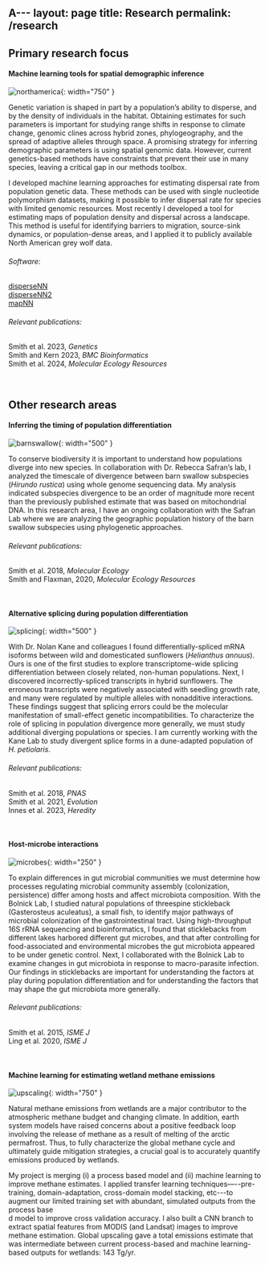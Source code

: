 A---
layout: page
title: Research
permalink: /research
---




## Primary research focus




#### Machine learning tools for spatial demographic inference

![northamerica](assets/img/northamerica.jpg){: width="750" }

Genetic variation is shaped in part by a population’s ability to disperse, and by the density of individuals in the habitat.
Obtaining estimates for such parameters is important for studying range shifts in response to climate change, genomic clines across hybrid zones, phylogeography, and the spread of adaptive alleles through space.
A promising strategy for inferring demographic parameters is using spatial genomic data.
However, current genetics-based methods have constraints that prevent their use in many species, leaving a critical gap in our methods toolbox.

I developed machine learning approaches for estimating dispersal rate from population genetic data.
These methods can be used with single nucleotide polymorphism datasets, making it possible to infer dispersal rate for species with limited genomic resources.
Most recently I developed a tool for estimating maps of population density and dispersal across a landscape.
This method is useful for identifying barriers to migration, source-sink dynamics, or population-dense areas, and I applied it to publicly available North American grey wolf data.


###### Software:
[disperseNN](https://github.com/kr-colab/disperseNN)\
[disperseNN2](https://dispersenn2.readthedocs.io/en/latest/)\
[mapNN](https://github.com/kr-colab/mapNN)

###### Relevant publications:
Smith et al. 2023, *Genetics*\
Smith and Kern 2023, *BMC Bioinformatics*\
Smith et al. 2024, *Molecular Ecology Resources*

&nbsp;
&nbsp;
&nbsp;
&nbsp;
&nbsp;






## Other research areas







#### Inferring the timing of population differentiation

![barnswallow](assets/img/barnswallow.jpg){: width="500" }

To conserve biodiversity it is important to understand how populations diverge into new species.
In collaboration with Dr. Rebecca Safran’s lab, I analyzed the timescale of divergence between barn swallow subspecies (*Hirundo rustica*) using whole genome sequencing data.
My analysis indicated subspecies divergence to be an order of magnitude more recent than the previously published estimate that was based on mitochondrial DNA.
In this research area, I have an ongoing collaboration with the Safran Lab where we are analyzing the geographic population history of the barn swallow subspecies using phylogenetic approaches.

###### Relevant publications:
Smith et al. 2018, *Molecular Ecology*\
Smith and Flaxman, 2020, *Molecular Ecology Resources*

&nbsp;
&nbsp;
&nbsp;
&nbsp;
&nbsp;








#### Alternative splicing during population differentiation

![splicing](assets/img/splicing.jpg){: width="500" }

With Dr. Nolan Kane and colleagues I found differentially-spliced mRNA isoforms between wild and domesticated sunflowers (*Helianthus annuus*).
Ours is one of the first studies to explore transcriptome-wide splicing differentiation between closely related, non-human populations.
Next, I discovered incorrectly-spliced transcripts in hybrid sunflowers.
The erroneous transcripts were negatively associated with seedling growth rate, and many were regulated by multiple alleles with nonadditive interactions.
These findings suggest that splicing errors could be the molecular manifestation of small-effect genetic incompatibilities.
To characterize the role of splicing in population divergence more generally, we must study additional diverging populations or species.
I am currently working with the Kane Lab to study divergent splice forms in a dune-adapted population of *H. petiolaris*.

###### Relevant publications:
Smith et al. 2018, *PNAS*\
Smith et al. 2021, *Evolution*\
Innes et al. 2023, *Heredity*

&nbsp;
&nbsp;
&nbsp;
&nbsp;
&nbsp;







#### Host-microbe interactions

![microbes](assets/img/microbe.jpg){: width="250" }

To explain differences in gut microbial communities we must determine how processes regulating microbial community assembly (colonization, persistence) differ among hosts and affect microbiota composition. With the Bolnick Lab, I studied natural populations of threespine stickleback (Gasterosteus aculeatus), a small fish, to identify major pathways of microbial colonization of the gastrointestinal tract. Using high-throughput 16S rRNA sequencing and bioinformatics, I found that sticklebacks from different lakes harbored different gut microbes, and that after controlling for food-associated and environmental microbes the gut microbiota appeared to be under genetic control. Next, I collaborated with the Bolnick Lab to examine changes in gut microbiota in response to macro-parasite infection. Our findings in sticklebacks are important for understanding the factors at play during population differentiation and for understanding the factors that may shape the gut microbiota more generally.


###### Relevant publications:
Smith et al. 2015, *ISME J*\
Ling  et al. 2020, *ISME J*

&nbsp;
&nbsp;
&nbsp;
&nbsp;
&nbsp;





#### Machine learning for estimating wetland methane emissions

![upscaling](assets/img/upscaling.jpg){: width="750" }


Natural methane emissions from wetlands are a major contributor to the atmospheric methane budget and changing climate.
In addition, earth system models have raised concerns about a positive feedback loop involving the release of methane as a result of melting of the arctic permafrost.
Thus, to fully characterize the global methane cycle and ultimately guide mitigation strategies, a crucial goal is to accurately quantify emissions produced by wetlands.

My project is merging (i) a process based model and (ii) machine learning to improve methane estimates.
I applied transfer learning techniques—--pre-training, domain-adaptation, cross-domain model stacking, etc---to augment our limited training set with abundant, simulated outputs from the process base\
d model to improve cross validation accuracy.
I also built a CNN branch to extract spatial features from MODIS (and Landsat) images to improve methane estimation.
Global upscaling gave a total emissions estimate that was intermediate between current process-based and machine learning-based outputs for wetlands: 143 Tg/yr.

&nbsp;
&nbsp;
&nbsp;
&nbsp;
&nbsp;



